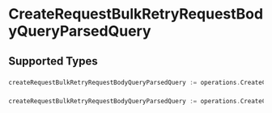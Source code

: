 # CreateRequestBulkRetryRequestBodyQueryParsedQuery


## Supported Types

### 

```go
createRequestBulkRetryRequestBodyQueryParsedQuery := operations.CreateCreateRequestBulkRetryRequestBodyQueryParsedQueryStr(string{/* values here */})
```

### 

```go
createRequestBulkRetryRequestBodyQueryParsedQuery := operations.CreateCreateRequestBulkRetryRequestBodyQueryParsedQueryMapOfany(map[string]interface{}{/* values here */})
```

